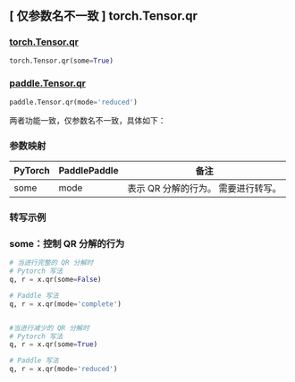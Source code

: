 ## [ 仅参数名不一致 ] torch.Tensor.qr

### [torch.Tensor.qr](https://pytorch.org/docs/stable/generated/torch.Tensor.qr.html?highlight=torch+tensor+qr#torch.Tensor.qr)

```python
torch.Tensor.qr(some=True)
```

### [paddle.Tensor.qr](https://www.paddlepaddle.org.cn/documentation/docs/zh/api/paddle/linalg/qr_cn.html#qr)

```python
paddle.Tensor.qr(mode='reduced')
```

两者功能一致，仅参数名不一致，具体如下：

### 参数映射

| PyTorch | PaddlePaddle | 备注                   |
|---------|--------------|----------------------|
| some    | mode         | 表示 QR 分解的行为。 需要进行转写。 |


### 转写示例
### some：控制 QR 分解的行为
```python
# 当进行完整的 QR 分解时
# Pytorch 写法
q, r = x.qr(some=False)

# Paddle 写法
q, r = x.qr(mode='complete')


#当进行减少的 QR 分解时
# Pytorch 写法
q, r = x.qr(some=True)

# Paddle 写法
q, r = x.qr(mode='reduced')
```

